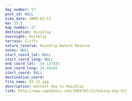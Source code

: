 ```yaml
---
day_number: 57
post_id: NULL
hike_date: 2009-03-12
km: 15.5
map_number: 27
destination: Huisklip
overnight: Huisklip
terrain: Cliffs
nature_reserve: Huisklip Nature Reserve
notes: NULL
start_coord_lat: NULL
start_coord_long: NULL
end_coord_lat: -34.137933
end_coord_long: 24.44145
start_coord: NULL
destination_coord: 
file_name: 03-12.jpg
description: Hottest day to Huisklip
link: http://www.cape2kosi.com/2009/03/12/hiking-day-57/
---
```

